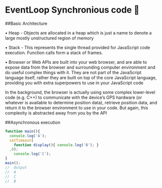 # EventLoop Synchronious code &#x1F34E;

##Basic Architecture 

 

•	Heap - Objects are allocated in a heap which is just a name to denote a large mostly unstructured region of memory

•	Stack - This represents the single thread provided for JavaScript code execution. Function calls form a stack of frames.

•	Browser or Web APIs are built into your web browser, and are able to expose data from the browser and surrounding computer environment and do useful complex things with it. They are not part of the JavaScript language itself, rather they are built on top of the core JavaScript language, providing you with extra superpowers to use in your JavaScript code

In the background, the browser is actually using some complex lower-level code (e.g. C++) to communicate with the device’s GPS hardware (or whatever is available to determine position data), retrieve position data, and return it to the browser environment to use in your code. But again, this complexity is abstracted away from you by the API

##Asynchronous execution

```javascript
function main(){
  console.log('A');
  setTimeout(
    function display(){ console.log('B'); }
  ,0);
	console.log('C');
}
main();
//	Output
//	A
//	C
//  B

```